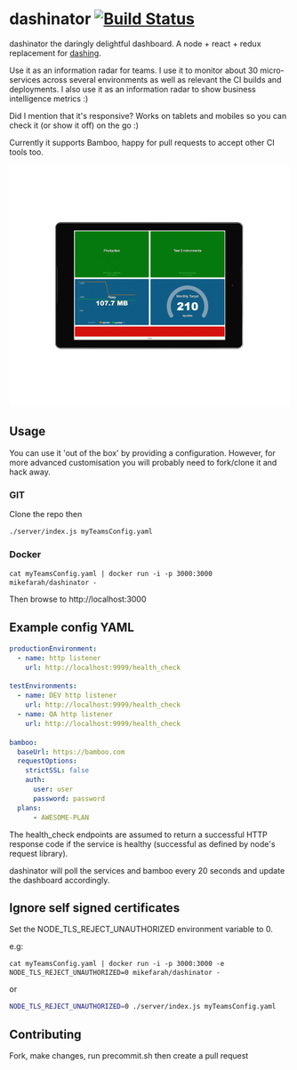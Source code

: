 
# dashinator [![Build Status](https://travis-ci.org/mikefarah/dashinator.svg?branch=master)](https://travis-ci.org/mikefarah/dashinator)
dashinator the daringly delightful dashboard. A node + react + redux replacement for [dashing](https://github.com/Shopify/dashing/blob/master/README.md).

Use it as an information radar for teams. I use it to monitor about 30 micro-services across several environments as well as relevant the CI builds and deployments. I also use it as an information radar to show business intelligence metrics :)

Did I mention that it's responsive? Works on tablets and mobiles so you can check it (or show it off) on the go :)

Currently it supports Bamboo, happy for pull requests to accept other CI tools too.

![Screenshot](screenshots.gif)

## Usage

You can use it 'out of the box' by providing a configuration. However, for more advanced customisation you will probably need to fork/clone it and hack away.

### GIT
Clone the repo then
```sh
./server/index.js myTeamsConfig.yaml
```

### Docker

```
cat myTeamsConfig.yaml | docker run -i -p 3000:3000 mikefarah/dashinator -
```

Then browse to http://localhost:3000

## Example config YAML

```yaml
productionEnvironment:
  - name: http listener
    url: http://localhost:9999/health_check

testEnvironments:
  - name: DEV http listener
    url: http://localhost:9999/health_check
  - name: QA http listener
    url: http://localhost:9999/health_check

bamboo:
  baseUrl: https://bamboo.com
  requestOptions:
    strictSSL: false
    auth:
      user: user
      password: password
  plans:
      - AWESOME-PLAN
```

The health_check endpoints are assumed to return a successful HTTP response code if the service is healthy (successful as defined by node's request library).

dashinator will poll the services and bamboo every 20 seconds and update the dashboard accordingly.


## Ignore self signed certificates

Set the NODE_TLS_REJECT_UNAUTHORIZED environment variable to 0.

e.g:

```
cat myTeamsConfig.yaml | docker run -i -p 3000:3000 -e NODE_TLS_REJECT_UNAUTHORIZED=0 mikefarah/dashinator -
```

or

```sh
NODE_TLS_REJECT_UNAUTHORIZED=0 ./server/index.js myTeamsConfig.yaml
```


## Contributing

Fork, make changes, run precommit.sh then create a pull request
